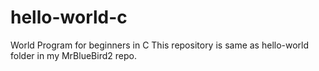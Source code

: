 # hello-world-c
World Program for beginners in C This repository is same as hello-world folder in my MrBlueBird2 repo.
